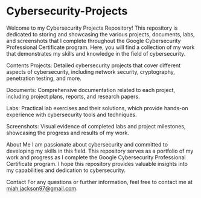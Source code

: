# Cybersecurity-Projects
Welcome to my Cybersecurity Projects Repository! This repository is dedicated to storing and showcasing the various projects, documents, labs, and screenshots that I complete throughout the  Google Cybersecurity Professional Certificate program. Here, you will find a collection of my work that demonstrates my skills and knowledge in the field of cybersecurity.

Contents
Projects: Detailed cybersecurity projects that cover different aspects of cybersecurity, including network security, cryptography, penetration testing, and more.

Documents: Comprehensive documentation related to each project, including project plans, reports, and research papers.

Labs: Practical lab exercises and their solutions, which provide hands-on experience with cybersecurity tools and techniques.

Screenshots: Visual evidence of completed labs and project milestones, showcasing the progress and results of my work.

About Me
I am passionate about cybersecurity and committed to developing my skills in this field. This repository serves as a portfolio of my work and progress as I complete the Google Cybersecurity Professional Certificate program. I hope this repository provides valuable insights into my capabilities and dedication to cybersecurity.

Contact
For any questions or further information, feel free to contact me at miah.jackson97@gmail.com.


